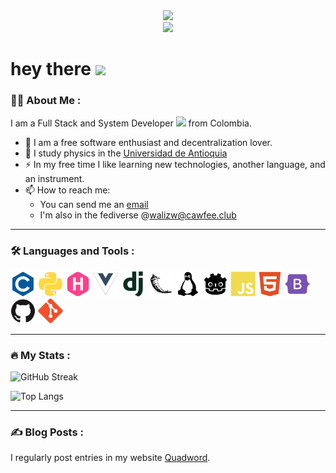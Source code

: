 <div id="header" align="center">
  <img src="https://media.giphy.com/media/PZrjGkr334fXa/giphy.gif" width="250">
</div>

<div id="badges" align="center">
  <!-- TODO: Badges? -->
  <img src="https://komarev.com/ghpvc/?username=walizw">
</div>

<h1>
  hey there
  <img src="https://media.giphy.com/media/hvRJCLFzcasrR4ia7z/giphy.gif" width="30px">
</h1>

### :woman_technologist: About Me :

I am a Full Stack and System Developer <img src="https://media.giphy.com/media/WUlplcMpOCEmTGBtBW/giphy.gif" width="30"> from Colombia.

- :telescope: I am a free software enthusiast and decentralization lover.
- :seedling: I study physics in the [Universidad de Antioquia](https://udea.edu.co/)
- :zap: In my free time I like learning new technologies, another language, and an instrument.
- :mailbox: How to reach me:
  - You can send me an [email](mailto:yojan.bustamante@udea.edu.co)
  - I'm also in the fediverse @walizw@cawfee.club

---

### 🛠️ Languages and Tools :

<div>
  <img src="https://raw.githubusercontent.com/devicons/devicon/master/icons/c/c-plain.svg" width="40">
  <img src="https://raw.githubusercontent.com/devicons/devicon/master/icons/python/python-plain.svg" width="40">
  <img src="https://raw.githubusercontent.com/devicons/devicon/master/icons/hugo/hugo-plain.svg" width="40">
  <img src="https://raw.githubusercontent.com/devicons/devicon/master/icons/vuejs/vuejs-plain.svg" width="40">
  <img src="https://raw.githubusercontent.com/devicons/devicon/master/icons/django/django-plain.svg" width="40">
  <img src="https://raw.githubusercontent.com/devicons/devicon/master/icons/flask/flask-original.svg" width="40">
  <img src="https://raw.githubusercontent.com/devicons/devicon/master/icons/linux/linux-plain.svg" width="40">
  <img src="https://raw.githubusercontent.com/devicons/devicon/master/icons/godot/godot-plain.svg" width="40">
  <img src="https://raw.githubusercontent.com/devicons/devicon/master/icons/javascript/javascript-plain.svg" width="40">
  <img src="https://raw.githubusercontent.com/devicons/devicon/master/icons/html5/html5-plain.svg" width="40">
  <img src="https://raw.githubusercontent.com/devicons/devicon/master/icons/bootstrap/bootstrap-plain.svg" width="40">
  <img src="https://raw.githubusercontent.com/devicons/devicon/master/icons/github/github-original.svg" width="40">
  <img src="https://raw.githubusercontent.com/devicons/devicon/master/icons/git/git-plain.svg" width="40">
</div>

---

### :fire: My Stats :

![GitHub Streak](http://github-readme-streak-stats.herokuapp.com?user=walizw&theme=dark&background=000000)

![Top Langs](https://github-readme-stats.vercel.app/api/top-langs/?username=walizw)

---

### :writing_hand: Blog Posts :

I regularly post entries in my website [Quadword](https://lovelacec.org).
